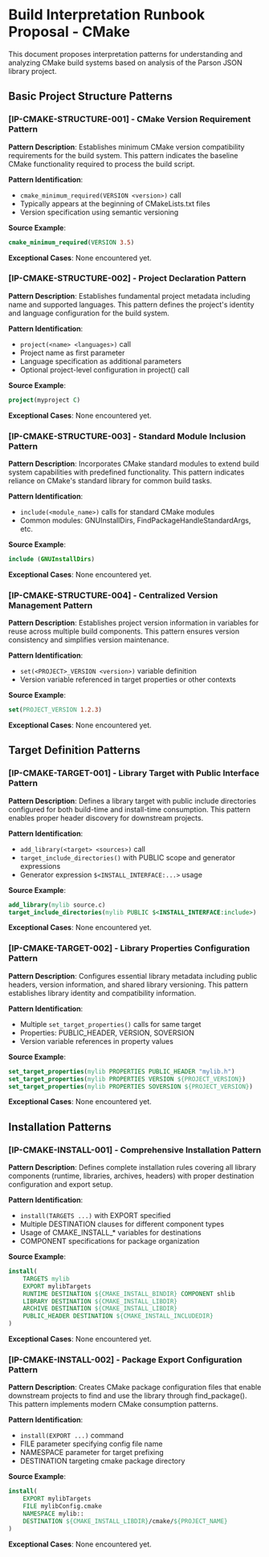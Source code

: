 # Build Interpretation Runbook Proposal - CMake

This document proposes interpretation patterns for understanding and analyzing CMake build systems based on analysis of the Parson JSON library project.

## Basic Project Structure Patterns

### [IP-CMAKE-STRUCTURE-001] - CMake Version Requirement Pattern
**Pattern Description**: Establishes minimum CMake version compatibility requirements for the build system. This pattern indicates the baseline CMake functionality required to process the build script.

**Pattern Identification**: 
- `cmake_minimum_required(VERSION <version>)` call
- Typically appears at the beginning of CMakeLists.txt files
- Version specification using semantic versioning

**Source Example**:
```cmake
cmake_minimum_required(VERSION 3.5)
```

**Exceptional Cases**: None encountered yet.

### [IP-CMAKE-STRUCTURE-002] - Project Declaration Pattern
**Pattern Description**: Establishes fundamental project metadata including name and supported languages. This pattern defines the project's identity and language configuration for the build system.

**Pattern Identification**: 
- `project(<name> <languages>)` call
- Project name as first parameter
- Language specification as additional parameters
- Optional project-level configuration in project() call

**Source Example**:
```cmake
project(myproject C)
```

**Exceptional Cases**: None encountered yet.

### [IP-CMAKE-STRUCTURE-003] - Standard Module Inclusion Pattern
**Pattern Description**: Incorporates CMake standard modules to extend build system capabilities with predefined functionality. This pattern indicates reliance on CMake's standard library for common build tasks.

**Pattern Identification**:
- `include(<module_name>)` calls for standard CMake modules
- Common modules: GNUInstallDirs, FindPackageHandleStandardArgs, etc.

**Source Example**:
```cmake
include (GNUInstallDirs)
```

**Exceptional Cases**: None encountered yet.

### [IP-CMAKE-STRUCTURE-004] - Centralized Version Management Pattern
**Pattern Description**: Establishes project version information in variables for reuse across multiple build components. This pattern ensures version consistency and simplifies version maintenance.

**Pattern Identification**:
- `set(<PROJECT>_VERSION <version>)` variable definition
- Version variable referenced in target properties or other contexts

**Source Example**:
```cmake
set(PROJECT_VERSION 1.2.3)
```

**Exceptional Cases**: None encountered yet.

## Target Definition Patterns

### [IP-CMAKE-TARGET-001] - Library Target with Public Interface Pattern
**Pattern Description**: Defines a library target with public include directories configured for both build-time and install-time consumption. This pattern enables proper header discovery for downstream projects.

**Pattern Identification**:
- `add_library(<target> <sources>)` call
- `target_include_directories()` with PUBLIC scope and generator expressions
- Generator expression `$<INSTALL_INTERFACE:...>` usage

**Source Example**:
```cmake
add_library(mylib source.c)
target_include_directories(mylib PUBLIC $<INSTALL_INTERFACE:include>)
```

**Exceptional Cases**: None encountered yet.

### [IP-CMAKE-TARGET-002] - Library Properties Configuration Pattern
**Pattern Description**: Configures essential library metadata including public headers, version information, and shared library versioning. This pattern establishes library identity and compatibility information.

**Pattern Identification**:
- Multiple `set_target_properties()` calls for same target
- Properties: PUBLIC_HEADER, VERSION, SOVERSION
- Version variable references in property values

**Source Example**:
```cmake
set_target_properties(mylib PROPERTIES PUBLIC_HEADER "mylib.h")
set_target_properties(mylib PROPERTIES VERSION ${PROJECT_VERSION})
set_target_properties(mylib PROPERTIES SOVERSION ${PROJECT_VERSION})
```

**Exceptional Cases**: None encountered yet.

## Installation Patterns

### [IP-CMAKE-INSTALL-001] - Comprehensive Installation Pattern
**Pattern Description**: Defines complete installation rules covering all library components (runtime, libraries, archives, headers) with proper destination configuration and export setup.

**Pattern Identification**:
- `install(TARGETS ...)` with EXPORT specified
- Multiple DESTINATION clauses for different component types
- Usage of CMAKE_INSTALL_* variables for destinations
- COMPONENT specifications for package organization

**Source Example**:
```cmake
install(
    TARGETS mylib
    EXPORT mylibTargets
    RUNTIME DESTINATION ${CMAKE_INSTALL_BINDIR} COMPONENT shlib
    LIBRARY DESTINATION ${CMAKE_INSTALL_LIBDIR}
    ARCHIVE DESTINATION ${CMAKE_INSTALL_LIBDIR}
    PUBLIC_HEADER DESTINATION ${CMAKE_INSTALL_INCLUDEDIR}
)
```

**Exceptional Cases**: None encountered yet.

### [IP-CMAKE-INSTALL-002] - Package Export Configuration Pattern
**Pattern Description**: Creates CMake package configuration files that enable downstream projects to find and use the library through find_package(). This pattern implements modern CMake consumption patterns.

**Pattern Identification**:
- `install(EXPORT ...)` command
- FILE parameter specifying config file name
- NAMESPACE parameter for target prefixing
- DESTINATION targeting cmake package directory

**Source Example**:
```cmake
install(
    EXPORT mylibTargets
    FILE mylibConfig.cmake
    NAMESPACE mylib::
    DESTINATION ${CMAKE_INSTALL_LIBDIR}/cmake/${PROJECT_NAME}
)
```

**Exceptional Cases**: None encountered yet.
